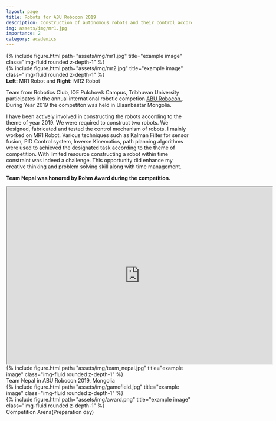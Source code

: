 ```yaml
---
layout: page
title: Robots for ABU Robocon 2019
description: Construction of autonomous robots and their control according to the theme of the ABU Robocon competition </a>
img: assets/img/mr1.jpg
importance: 2
category: academics
---
```


<div class="row">
    <div class="col-sm mt-3 mt-md-0">
        {% include figure.html path="assets/img/mr1.jpg" title="example image" class="img-fluid rounded z-depth-1" %}
    </div>
    <div class="col-sm mt-3 mt-md-0">
        {% include figure.html path="assets/img/mr2.jpg" title="example image" class="img-fluid rounded z-depth-1" %}
    </div>
</div>
<div class="caption">
    <b>Left:</b> MR1 Robot and <b>Right:</b> MR2 Robot
</div>


Team from Robotics Club, IOE Pulchowk Campus, Tribhuvan University participates in the annual international robotic competion <a href="https://en.wikipedia.org/wiki/ABU_Robocon">ABU Robocon.</a>. During Year 2019 the competiton was held in Ulaanbaatar Mongolia.

I have been actively involved in constructing the robots according to the theme of year 2019. We were required to construct two robots. We designed, fabricated and tested the control mechanism of robots. I mainly worked on MR1 Robot. Various techniques such as Kalman Filter for sensor fusion, PID Control system, Inverse Kinematics, path planning algorithms were used to achieved the designated task according to the theme of competition. With limited resource constructing a robot within time constraint was indeed a challenge. This opportunity did enhance my creative thinking and problem solving skill along with time management. 

<b>Team Nepal was honored by Rohm Award during the competition.</b>


<iframe src="https://drive.google.com/file/d/1hW_g3cshIJ_C6GiWmX5k1TAUXfZkmEmV/preview" width="720" height="480" allow="autoplay"></iframe>
<br />
<div class="row">
    <div class="col-sm mt-3 mt-md-0">
        {% include figure.html path="assets/img/team_nepal.jpg" title="example image" class="img-fluid rounded z-depth-1" %}
    </div>
</div>
<div class="caption">
    Team Nepal in ABU Robocon 2019, Mongolia
</div>




<div class="row justify-content-sm-center">
    <div class="col-sm-8 mt-3 mt-md-0">
        {% include figure.html path="assets/img/gamefield.jpg" title="example image" class="img-fluid rounded z-depth-1" %}
    </div>
    <div class="col-sm-4 mt-3 mt-md-0">
        {% include figure.html path="assets/img/award.png" title="example image" class="img-fluid rounded z-depth-1" %}
    </div>
</div>
<div class="caption">
    Competition Arena(Preparation day)
</div>

